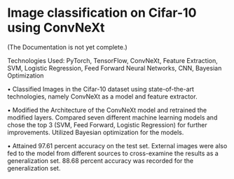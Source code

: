 # Image classification on Cifar-10 using ConvNeXt

(The Documentation is not yet complete.)

Technologies Used:
PyTorch, TensorFlow, ConvNeXt, Feature Extraction, SVM, Logistic Regression, Feed Forward
Neural Networks, CNN, Bayesian Optimization


• Classified Images in the Cifar-10 dataset using state-of-the-art technologies,
namely ConvNeXt as a model and feature extractor.

• Modified the Architecture of the ConvNeXt model and retrained the
modified layers. Compared seven different machine learning models and
chose the top 3 (SVM, Feed Forward, Logistic Regression) for further
improvements. Utilized Bayesian optimization for the models.

• Attained 97.61 percent accuracy on the test set. External images were
also fed to the model from different sources to cross-examine the results
as a generalization set. 88.68 percent accuracy was recorded for
the generalization set.
